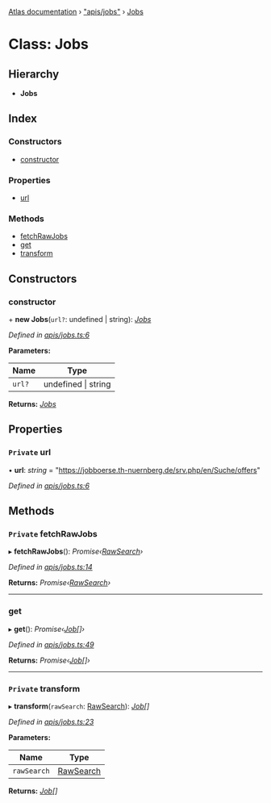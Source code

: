 [Atlas documentation](../globals.md) › ["apis/jobs"](../modules/_apis_jobs_.md) › [Jobs](_apis_jobs_.jobs.md)

# Class: Jobs

## Hierarchy

* **Jobs**

## Index

### Constructors

* [constructor](_apis_jobs_.jobs.md#constructor)

### Properties

* [url](_apis_jobs_.jobs.md#private-url)

### Methods

* [fetchRawJobs](_apis_jobs_.jobs.md#private-fetchrawjobs)
* [get](_apis_jobs_.jobs.md#get)
* [transform](_apis_jobs_.jobs.md#private-transform)

## Constructors

###  constructor

\+ **new Jobs**(`url?`: undefined | string): *[Jobs](_apis_jobs_.jobs.md)*

*Defined in [apis/jobs.ts:6](https://github.com/chronark/atlas/blob/9b24bb4/src/apis/jobs.ts#L6)*

**Parameters:**

Name | Type |
------ | ------ |
`url?` | undefined &#124; string |

**Returns:** *[Jobs](_apis_jobs_.jobs.md)*

## Properties

### `Private` url

• **url**: *string* = "https://jobboerse.th-nuernberg.de/srv.php/en/Suche/offers"

*Defined in [apis/jobs.ts:6](https://github.com/chronark/atlas/blob/9b24bb4/src/apis/jobs.ts#L6)*

## Methods

### `Private` fetchRawJobs

▸ **fetchRawJobs**(): *Promise‹[RawSearch](../interfaces/_types_customtypes_.rawsearch.md)›*

*Defined in [apis/jobs.ts:14](https://github.com/chronark/atlas/blob/9b24bb4/src/apis/jobs.ts#L14)*

**Returns:** *Promise‹[RawSearch](../interfaces/_types_customtypes_.rawsearch.md)›*

___

###  get

▸ **get**(): *Promise‹[Job](../interfaces/_types_customtypes_.job.md)[]›*

*Defined in [apis/jobs.ts:49](https://github.com/chronark/atlas/blob/9b24bb4/src/apis/jobs.ts#L49)*

**Returns:** *Promise‹[Job](../interfaces/_types_customtypes_.job.md)[]›*

___

### `Private` transform

▸ **transform**(`rawSearch`: [RawSearch](../interfaces/_types_customtypes_.rawsearch.md)): *[Job](../interfaces/_types_customtypes_.job.md)[]*

*Defined in [apis/jobs.ts:23](https://github.com/chronark/atlas/blob/9b24bb4/src/apis/jobs.ts#L23)*

**Parameters:**

Name | Type |
------ | ------ |
`rawSearch` | [RawSearch](../interfaces/_types_customtypes_.rawsearch.md) |

**Returns:** *[Job](../interfaces/_types_customtypes_.job.md)[]*
